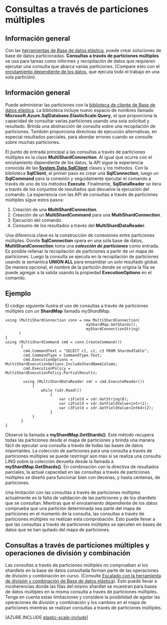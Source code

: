 <properties 
	pageTitle="Consultas a través de particiones múltiples | Microsoft Azure" 
	description="Ejecute consultas a través de particiones con la biblioteca de cliente de bases de datos elásticas." 
	services="sql-database" 
	documentationCenter="" 
	manager="jeffreyg" 
	authors="torsteng" 
	editor=""/>

<tags 
	ms.service="sql-database" 
	ms.workload="sql-database" 
	ms.tgt_pltfrm="na" 
	ms.devlang="na" 
	ms.topic="article" 
	ms.date="02/01/2016" 
	ms.author="torsteng;sidneyh"/>

# Consultas a través de particiones múltiples

## Información general

Con las [herramientas de Base de datos elástica](sql-database-elastic-scale-introduction.md), puede crear soluciones de base de datos particionadas. **Consultas a través de particiones múltiples** se usa para tareas como informes y recopilación de datos que requieren ejecutar una consulta que abarca varias particiones. (Compare esto con el [enrutamiento dependiente de los datos](sql-database-elastic-scale-data-dependent-routing.md), que ejecuta todo el trabajo en una sola partición).

## Información general

Puede administrar las particiones con la [biblioteca de cliente de Base de datos elástica](sql-database-elastic-database-client-library.md). La biblioteca incluye nuevo espacio de nombres llamado **Microsoft.Azure.SqlDatabase.ElasticScale.Query**, el que proporciona la capacidad de consultar varias particiones usando una sola solicitud y resultado. Brinda una abstracción de consulta sobre una recopilación de particiones. También proporciona directivas de ejecución alternativas, en especial resultados parciales, para abordar errores cuando se consulte sobre muchas particiones.

El punto de entrada principal a las consultas a través de particiones múltiples es la clase **MultiShardConnection**. Al igual que ocurre con el enrutamiento dependiente de los datos, la API sigue la experiencia conocida de las **[System.Data.SqlClient](http://msdn.microsoft.com/library/System.Data.SqlClient(v=vs.110).aspx)** clases y los métodos. Con la biblioteca **SqlClient**, el primer paso es crear una **SqlConnection**, luego un **SqlCommand** para la conexión y seguidamente ejecutar el comando a través de uno de los métodos **Execute**. Finalmente, **SqlDataReader** se itera a través de los conjuntos de resultados que devuelve la ejecución del comando. La experiencia con las API de consultas a través de particiones múltiples sigue estos pasos:

1. Creación de una **MultiShardConnection**.
2. Creación de un **MultiShardCommand** para una **MultiShardConnection**.
3. Ejecución del comando.
4. Consumo de los resultados a través del **MultiShardDataReader**. 

Una diferencia clave es la construcción de conexiones entre particiones múltiples. Donde **SqlConnection** opera en una sola base de datos, **MultiShardConnection** toma una ***colección de particiones*** como entrada. Es posible rellenar la recopilación de particiones a partir de un mapa de particiones. Luego la consulta se ejecuta en la recopilación de particiones usando la semántica **UNION ALL** para ensamblar un solo resultado global. De manera opcional, el nombre de la partición donde se origina la fila se puede agregar a la salida usando la propiedad **ExecutionOptions** en el comando.

## Ejemplo

El código siguiente ilustra el uso de consultas a través de particiones múltiples con un **ShardMap** llamado *myShardMap*.

    using (MultiShardConnection conn = new MultiShardConnection( 
                                        myShardMap.GetShards(), 
                                        myShardConnectionString) 
          ) 
    { 
    using (MultiShardCommand cmd = conn.CreateCommand())
           { 
            cmd.CommandText = "SELECT c1, c2, c3 FROM ShardedTable"; 
            cmd.CommandType = CommandType.Text; 
            cmd.ExecutionOptions = MultiShardExecutionOptions.IncludeShardNameColumn; 
            cmd.ExecutionPolicy = MultiShardExecutionPolicy.PartialResults; 

            using (MultiShardDataReader sdr = cmd.ExecuteReader()) 
            	{ 
                	while (sdr.Read())
                    	{ 
                        	var c1Field = sdr.GetString(0); 
                        	var c2Field = sdr.GetFieldValue<int>(1); 
                        	var c3Field = sdr.GetFieldValue<Int64>(2);
                    	} 
             	} 
           } 
    } 
 

Observe la llamada a **myShardMap.GetShards()**. Este método recupera todas las particiones desde el mapa de particiones y brinda una manera fácil de ejecutar una consulta a través de todas las bases de datos importantes. La colección de particiones para una consulta a través de particiones múltiples se puede restringir aún más si se realiza una consulta LINQ sobre la colección devuelta desde la llamada a **myShardMap.GetShards()**. En combinación con la directiva de resultados parciales, la actual capacidad en las consultas a través de particiones múltiples se diseñó para funcionar bien con decenas, y hasta centenas, de particiones.

Una limitación con las consultas a través de particiones múltiples actualmente es la falta de validación de las particiones y de los shardlets que se consultan. Mientras que el enrutamiento dependiente de los datos comprueba que una partición determinada sea parte del mapa de particiones en el momento de la consulta, las consultas a través de particiones múltiples no realizan esta comprobación. Esto puede llevar a que las consultas a través de particiones múltiples se ejecuten en bases de datos que se han quitado del mapa de particiones.

## Consultas a través de particiones múltiples y operaciones de división y combinación

Las consultas a través de particiones múltiples no comprueban si los shardlets en la base de datos consultada forman parte de las operaciones de división y combinación en curso. (Consulte [Escalado con la herramienta de división y combinación de Base de datos elástica](sql-database-elastic-scale-overview-split-and-merge.md)). Esto puede llevar a incoherencias donde las filas del mismo shardlet se muestran para bases de datos múltiples en la misma consulta a través de particiones múltiples. Tenga en cuenta estas limitaciones y considere la posibilidad de agotar las operaciones de división y combinación y los cambios en el mapa de particiones mientras se realizan consultas a través de particiones múltiples.

[AZURE.INCLUDE [elastic-scale-include](../../includes/elastic-scale-include.md)]
 

<!----HONumber=AcomDC_0204_2016-->